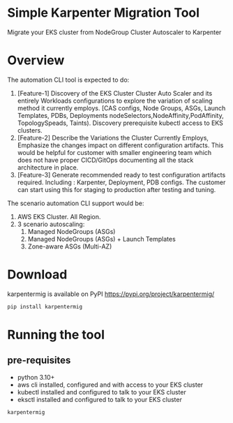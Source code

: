 # Simple Karpenter Migration Tool
Migrate your EKS cluster from NodeGroup Cluster Autoscaler to Karpenter

# Overview
The automation CLI tool is expected to do:

1. [Feature-1] Discovery of the EKS Cluster Cluster Auto Scaler and its entirely Workloads configurations to explore the variation of scaling method it currently employs. [CAS configs, Node Groups, ASGs, Launch Templates, PDBs, Deployments nodeSelectors,NodeAffinity,PodAffinity, TopologySpeads, Taints). Discovery prerequisite kubectl access to EKS clusters.
2. [Feature-2] Describe the Variations the Cluster Currently Employs, Emphasize the changes impact on different configuration artifacts. This would be helpful for customer with smaller engineering team which does not have proper CICD/GitOps documenting all the stack architecture in place.
3. [Feature-3] Generate recommended ready to test configuration artifacts required. Including : Karpenter, Deployment, PDB configs. The customer can start using this for staging to production after testing and tuning.

The scenario automation CLI support would be:

1. AWS EKS Cluster. All Region.
2. 3 scenario autoscaling: 
    1. Managed NodeGroups (ASGs)
    2. Managed NodeGroups (ASGs) + Launch Templates
    3. Zone-aware ASGs (Multi-AZ)

# Download
karpentermig is available on PyPI https://pypi.org/project/karpentermig/

```bash
pip install karpentermig
```

# Running the tool
## pre-requisites
- python 3.10+
- aws cli installed, configured and with access to your EKS cluster
- kubectl installed and configured to talk to your EKS cluster
- eksctl installed and configured to talk to your EKS cluster

```bash
karpentermig
```
